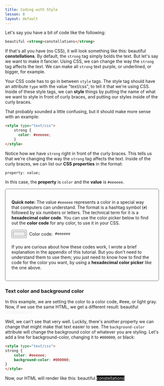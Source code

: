 ```yaml
---
title: Coding with Style
lesson: 8
layout: default
---
```


Let's say you have a bit of code like the following:

```html
beautiful <strong>constellations</strong>
```

If that's all you have (no CSS), it will look something like this: beautiful **constellations**. By default, the `strong` tag simply bolds the text. But let's say we want to make it fancier. Using CSS, we can change the way the `strong` tag affects the text. We can make all `strong` text purple, or underlined, or bigger, for example.

Your CSS code has to go in between `style` tags. The style tag should have an attribute `type` with the value "text/css", to tell it that we're using CSS. Inside of these style tags, we can **style** things by putting the name of what we want to style in front of curly braces, and putting our styles inside of the curly braces. 

That probably sounded a little confusing, but it should make more sense with an example:

```html
<style type="text/css">
    strong {
      color: #eeeeee;
    }
</style>
```

Notice how we have `strong` right in front of the curly braces. This tells us that we're changing the way the `strong` tag affects the text. Inside of the curly braces, we can list our **CSS properties** in the format: 

```
property: value;
```

In this case, the **property** is `color` and the **value** is `#eeeeee`. 

<div style="border:1px solid #666;border-radius:5px;padding:20px;">
    <p><b>Quick note:</b> The value <code>#eeeeee</code> represents a color in a special way that computers can understand. The format is a hashtag symbol (<code>#</code>) followed by six numbers or letters. The technical term for it is a <b>hexadecimal color code</b>. You can use the color picker below to find out the <b>color code</b> for any color, to use it in your CSS.</p>
    <div style="display:flex;align-items:center;">
    <input type="color" id="color-picker" value='#eeeeee'>
    &nbsp;&nbsp;Color code: &nbsp;<code id="color-code">#eeeeee</code>
    <script type="text/javascript">
    const colorPicker = document.querySelector('#color-picker');
    colorPicker.addEventListener("change", (event) => {
      const colorCode = document.querySelector('#color-code');
      colorCode.innerHTML = event.target.value;
    }, false); 
    </script>
    </div>
    <p style='margin-top:20px;'>If you are curious about how these codes work, I wrote a brief explanation in the appendix of this tutorial. But you don't need to understand them to use them; you just need to know how to find the code for the color you want, by using a <b>hexadecimal color picker</b> like the one above.</p>
</div>

### Text color and background color

In this example, we are setting the color to a color code, #eee, or light gray. Now, if we use the same HTML, we get a different result: beautiful <span style="color: #eee;">constellations</span>

Well, we can't see that very well. Luckily, there's another property we can change that might make that text easier to see. The `background-color` attribute will change the background color of whatever you are styling. Let's add a line for background-color, changing it to `#000000`, or black:

```html
<style type="text/css">
strong {
	color: #eeeeee;
	background-color: #000000;
}
</style>
```

Now, our HTML will render like this: beautiful <span style="color: #eee; background-color: #000">constellations</span>
